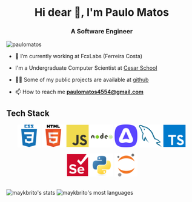 <h1 align="center">Hi dear 👋, I'm Paulo Matos</h1>
<h3 align="center">A Software Engineer</h3>
<p align="left"> <img src="https://komarev.com/ghpvc/?username=paulomatos777" alt="paulomatos" /> </p>

- 🔭 I’m currently working at FcxLabs (Ferreira Costa)

- I'm a Undergraduate Computer Scientist at [Cesar School](https://www.cesar.school/)

- 👨‍💻 Some of my public projects are available at [github](https://github.com/paulomatos777)

- 📫 How to reach me **paulomatos4554@gmail.com**


<h2>Tech Stack</h2/>
<p align="center">
<img src="https://raw.githubusercontent.com/devicons/devicon/master/icons/css3/css3-plain-wordmark.svg" alt="css3"  width="60" height="60">
<img src="https://raw.githubusercontent.com/devicons/devicon/master/icons/html5/html5-original-wordmark.svg" alt="html5"  width="60" height="60">
<img src="https://raw.githubusercontent.com/devicons/devicon/master/icons/javascript/javascript-original.svg" alt="javascript" width="60" height="60">
<img src="https://raw.githubusercontent.com/devicons/devicon/master/icons/nodejs/nodejs-original-wordmark.svg" alt="nodejs" width="60"height="60">
<img src="https://raw.githubusercontent.com/devicons/devicon/master/icons/adonisjs/adonisjs-original.svg" alt="adonisjs" width="60"height="60">
<img src="https://raw.githubusercontent.com/devicons/devicon/master/icons/mysql/mysql-original.svg" alt="mysql" width="60"height="60">
<img src="https://raw.githubusercontent.com/devicons/devicon/master/icons/typescript/typescript-original.svg" alt="typescript" width="60"height="60">


</p>

<p align="center">
<img src="https://raw.githubusercontent.com/devicons/devicon/master/icons/selenium/selenium-original.svg" alt="selenium" width="60"height="60">
<img src="https://raw.githubusercontent.com/devicons/devicon/master/icons/python/python-original.svg" alt="python" width="60"height="60">
<img src="https://raw.githubusercontent.com/devicons/devicon/master/icons/jupyter/jupyter-original.svg" alt="jupyter" width="60"height="60">
</p>

 <br>
<div align="left">
<img width="530em" src="https://github-readme-stats.vercel.app/api?username=paulomatos777&show_icons=true&theme=vision-friendly-dark" alt="maykbrito's stats"/>
<img width="530em" src="https://github-readme-stats.vercel.app/api/top-langs/?username=paulomatos777&layout=compact&theme=vision-friendly-dark" alt="maykbrito's most languages"/></div>

